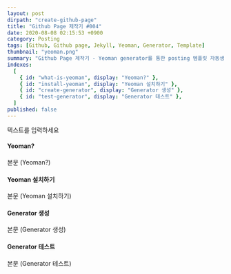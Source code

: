 ```yaml
---
layout: post
dirpath: "create-github-page"
title: "Github Page 제작기 #004"
date: 2020-08-08 02:15:53 +0900
category: Posting
tags: [Github, Github page, Jekyll, Yeoman, Generator, Template]
thumbnail: "yeoman.png"
summary: "Github Page 제작기 - Yeoman generator를 통한 posting 템플릿 자동생성"
indexes:
  [
    { id: "what-is-yeoman", display: "Yeoman?" },
    { id: "install-yeoman", display: "Yeoman 설치하기" },
    { id: "create-generator", display: "Generator 생성" },
    { id: "test-generator", display: "Generator 테스트" },
  ]
published: false
---
```


텍스트를 입력하세요

<h4 id="what-is-yeoman">Yeoman?</h4>

본문 (Yeoman?)

<h4 id="install-yeoman">Yeoman 설치하기</h4>
본문 (Yeoman 설치하기)

<h4 id="create-generator">Generator 생성</h4>
본문 (Generator 생성)

<h4 id="test-generator">Generator 테스트</h4>
본문 (Generator 테스트)
